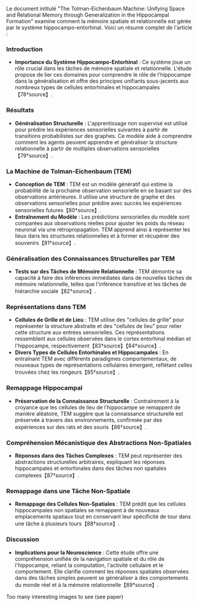 Le document intitulé "The Tolman-Eichenbaum Machine: Unifying Space and Relational Memory through Generalization in the Hippocampal Formation" examine comment la mémoire spatiale et relationnelle est gérée par le système hippocampo-entorhinal. Voici un résumé complet de l'article :

### Introduction
- **Importance du Système Hippocampo-Entorhinal** : Ce système joue un rôle crucial dans les tâches de mémoire spatiale et relationnelle. L'étude propose de lier ces domaines pour comprendre le rôle de l'hippocampe dans la généralisation et offre des principes unifiants sous-jacents aux nombreux types de cellules entorhinales et hippocampales【78†source】.

### Résultats
- **Généralisation Structurelle** : L'apprentissage non supervisé est utilisé pour prédire les expériences sensorielles suivantes à partir de transitions probabilistes sur des graphes. Ce modèle aide à comprendre comment les agents peuvent apprendre et généraliser la structure relationnelle à partir de multiples observations sensorielles【79†source】.

### La Machine de Tolman-Eichenbaum (TEM)
- **Conception de TEM** : TEM est un modèle génératif qui estime la probabilité de la prochaine observation sensorielle en se basant sur des observations antérieures. Il utilise une structure de graphe et des observations sensorielles pour prédire avec succès les expériences sensorielles futures【80†source】.
- **Entraînement du Modèle** : Les prédictions sensorielles du modèle sont comparées aux observations réelles pour ajuster les poids du réseau neuronal via une rétropropagation. TEM apprend ainsi à représenter les lieux dans les structures relationnelles et à former et récupérer des souvenirs【81†source】.

### Généralisation des Connaissances Structurelles par TEM
- **Tests sur des Tâches de Mémoire Relationnelle** : TEM démontre sa capacité à faire des inférences immédiates dans de nouvelles tâches de mémoire relationnelle, telles que l'inférence transitive et les tâches de hiérarchie sociale【82†source】.

### Représentations dans TEM
- **Cellules de Grille et de Lieu** : TEM utilise des "cellules de grille" pour représenter la structure abstraite et des "cellules de lieu" pour relier cette structure aux entrées sensorielles. Ces représentations ressemblent aux cellules observées dans le cortex entorhinal médian et l'hippocampe, respectivement【83†source】【84†source】.
- **Divers Types de Cellules Entorhinales et Hippocampales** : En entraînant TEM avec différents paradigmes comportementaux, de nouveaux types de représentations cellulaires émergent, reflétant celles trouvées chez les rongeurs【85†source】.

### Remappage Hippocampal
- **Préservation de la Connaissance Structurelle** : Contrairement à la croyance que les cellules de lieu de l'hippocampe se remappent de manière aléatoire, TEM suggère que la connaissance structurelle est préservée à travers des environnements, confirmée par des expériences sur des rats et des souris【86†source】.

### Compréhension Mécanistique des Abstractions Non-Spatiales
- **Réponses dans des Tâches Complexes** : TEM peut représenter des abstractions structurelles arbitraires, expliquant les réponses hippocampales et entorhinales dans des tâches non spatiales complexes【87†source】.

### Remappage dans une Tâche Non-Spatiale
- **Remappage des Cellules Non-Spatiales** : TEM prédit que les cellules hippocampales non spatiales se remappent à de nouveaux emplacements spatiaux tout en conservant leur spécificité de tour dans une tâche à plusieurs tours【88†source】.

### Discussion
- **Implications pour la Neuroscience** : Cette étude offre une compréhension unifiée de la navigation spatiale et du rôle de l'hippocampe, reliant la computation, l'activité cellulaire et le comportement. Elle clarifie comment les réponses spatiales observées dans des tâches simples peuvent se généraliser à des comportements du monde réel et à la mémoire relationnelle【89†source】.


Too many interesting images to see (see paper)
